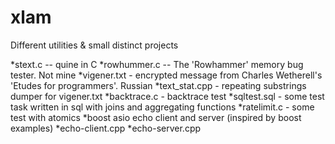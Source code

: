 # xlam
Different utilities &amp; small distinct projects 

*stext.c -- quine in C
*rowhummer.c -- The 'Rowhammer' memory bug tester. Not mine
*vigener.txt - encrypted message from Charles Wetherell's
	      'Etudes for programmers'. Russian
*text_stat.cpp - repeating substrings dumper for vigener.txt
*backtrace.c - backtrace test
*sqltest.sql - some test task written in sql
	        with joins and aggregating functions
*ratelimit.c - some test with atomics
*boost asio echo client and server (inspired by boost examples)
    *echo-client.cpp
    *echo-server.cpp











